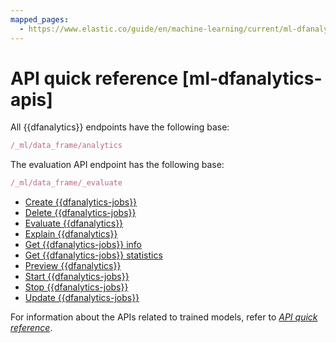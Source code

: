 ```yaml
---
mapped_pages:
  - https://www.elastic.co/guide/en/machine-learning/current/ml-dfanalytics-apis.html
---
```


# API quick reference [ml-dfanalytics-apis]

All {{dfanalytics}} endpoints have the following base:

```js
/_ml/data_frame/analytics
```

The evaluation API endpoint has the following base:

```js
/_ml/data_frame/_evaluate
```

* [Create {{dfanalytics-jobs}}](https://www.elastic.co/guide/en/elasticsearch/reference/current/put-dfanalytics.html)
* [Delete {{dfanalytics-jobs}}](https://www.elastic.co/guide/en/elasticsearch/reference/current/delete-dfanalytics.html)
* [Evaluate {{dfanalytics}}](https://www.elastic.co/guide/en/elasticsearch/reference/current/evaluate-dfanalytics.html)
* [Explain {{dfanalytics}}](https://www.elastic.co/guide/en/elasticsearch/reference/current/explain-dfanalytics.html)
* [Get {{dfanalytics-jobs}} info](https://www.elastic.co/guide/en/elasticsearch/reference/current/get-dfanalytics.html)
* [Get {{dfanalytics-jobs}} statistics](https://www.elastic.co/guide/en/elasticsearch/reference/current/get-dfanalytics-stats.html)
* [Preview {{dfanalytics}}](https://www.elastic.co/guide/en/elasticsearch/reference/current/preview-dfanalytics.html)
* [Start {{dfanalytics-jobs}}](https://www.elastic.co/guide/en/elasticsearch/reference/current/start-dfanalytics.html)
* [Stop {{dfanalytics-jobs}}](https://www.elastic.co/guide/en/elasticsearch/reference/current/stop-dfanalytics.html)
* [Update {{dfanalytics-jobs}}](https://www.elastic.co/guide/en/elasticsearch/reference/current/update-dfanalytics.html)

For information about the APIs related to trained models, refer to [*API quick reference*](../nlp/ml-nlp-apis.md).

